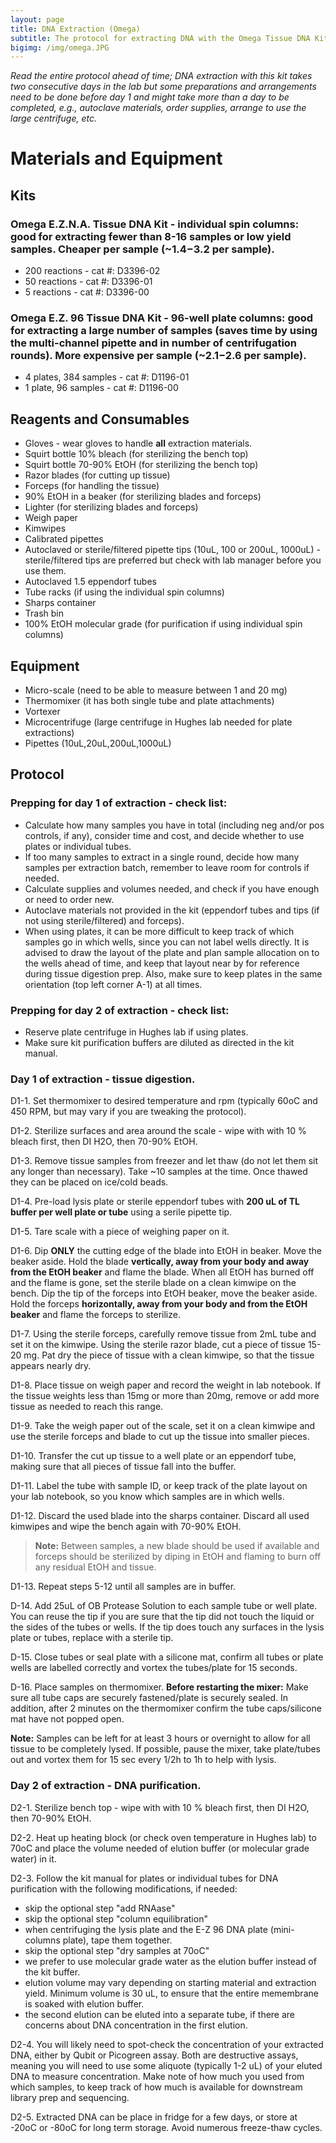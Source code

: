 ```yaml
---
layout: page
title: DNA Extraction (Omega)
subtitle: The protocol for extracting DNA with the Omega Tissue DNA Kit
bigimg: /img/omega.JPG
---
```


*Read the entire protocol ahead of time; DNA extraction with this kit takes two consecutive days in the lab but some preparations and arrangements need to be done before day 1 and might take more than a day to be completed, e.g., autoclave materials, order supplies, arrange to use the large centrifuge, etc.* 

# Materials and Equipment

## Kits

### Omega E.Z.N.A. Tissue DNA Kit - individual spin columns: good for extracting fewer than 8-16 samples or low yield samples. Cheaper per sample (~$1.4-$3.2 per sample).
 * 200 reactions - cat #: D3396-02
 * 50 reactions - cat #: D3396-01
 * 5 reactions - cat #: D3396-00

### Omega E.Z. 96 Tissue DNA Kit - 96-well plate columns: good for extracting a large number of samples (saves time by using the multi-channel pipette and in number of centrifugation rounds). More expensive per sample (~$2.1-$2.6 per sample).
 * 4 plates, 384 samples - cat #: D1196-01
 * 1 plate, 96 samples - cat #: D1196-00


## Reagents and Consumables
 * Gloves - wear gloves to handle **all** extraction materials.
 * Squirt bottle 10% bleach (for sterilizing the bench top)
 * Squirt bottle 70-90% EtOH (for sterilizing the bench top)
 * Razor blades (for cutting up tissue)
 * Forceps (for handling the tissue)
 * 90% EtOH in a beaker (for sterilizing blades and forceps)
 * Lighter (for sterilizing blades and forceps)
 * Weigh paper
 * Kimwipes
 * Calibrated pipettes
 * Autoclaved or sterile/filtered pipette tips (10uL, 100 or 200uL, 1000uL) - sterile/filtered tips are preferred but check with lab manager before you use them.
 * Autoclaved 1.5 eppendorf tubes
 * Tube racks (if using the individual spin columns)
 * Sharps container
 * Trash bin
 * 100% EtOH molecular grade (for purification if using individual spin columns)
 
## Equipment 
 * Micro-scale (need to be able to measure between 1 and 20 mg)
 * Thermomixer (it has both single tube and plate attachments)
 * Vortexer
 * Microcentrifuge (large centrifuge in Hughes lab needed for plate extractions)
 * Pipettes (10uL,20uL,200uL,1000uL)

## Protocol

### Prepping for day 1 of extraction - check list:

* Calculate how many samples you have in total (including neg and/or pos controls, if any), consider time and cost, and decide whether to use plates or individual tubes.
* If too many samples to extract in a single round, decide how many samples per extraction batch, remember to leave room for controls if needed.
* Calculate supplies and volumes needed, and check if you have enough or need to order new.
* Autoclave materials not provided in the kit (eppendorf tubes and tips (if not using sterile/filtered) and forceps).
* When using plates, it can be more difficult to keep track of which samples go in which wells, since you can not label wells directly. It is advised to draw the layout of the plate and plan sample allocation on to the wells ahead of time, and keep that layout near by for reference during tissue digestion prep. Also, make sure to keep plates in the same orientation (top left corner A-1) at all times.

### Prepping for day 2 of extraction - check list:

* Reserve plate centrifuge in Hughes lab if using plates.
* Make sure kit purification buffers are diluted as directed in the kit manual.

### Day 1 of extraction - tissue digestion.

D1-1. Set thermomixer to desired temperature and rpm (typically 60oC and 450 RPM, but may vary if you are tweaking the protocol).

D1-2. Sterilize surfaces and area around the scale - wipe with with 10 % bleach first, then DI H2O, then 70-90% EtOH.

D1-3. Remove tissue samples from freezer and let thaw (do not let them sit any longer than necessary). Take ~10 samples at the time. Once thawed they can be placed on ice/cold beads.

D1-4. Pre-load lysis plate or sterile eppendorf tubes with **200 uL of TL buffer per well plate or tube** using a serile pipette tip. 

D1-5. Tare scale with a piece of weighing paper on it.

D1-6. Dip **ONLY** the cutting edge of the blade into EtOH in beaker. Move the beaker aside. Hold the blade **vertically, away from your body and away from the EtOH beaker** and flame the blade. When all EtOH has burned off and the flame is gone, set the sterile blade on a clean kimwipe on the bench. Dip the tip of the forceps into EtOH beaker, move the beaker aside. Hold the forceps **horizontally, away from your body and from the EtOH beaker** and flame the forceps to sterilize. 

D1-7. Using the sterile forceps, carefully remove tissue from 2mL tube and set it on the kimwipe. Using the sterile razor blade, cut a piece of tissue 15-20 mg. Pat dry the piece of tissue with a clean kimwipe, so that the tissue appears nearly dry.

D1-8. Place tissue on weigh paper and record the weight in lab notebook. If the tissue weights less than 15mg or more than 20mg, remove or add more tissue as needed to reach this range. 

D1-9. Take the weigh paper out of the scale, set it on a clean kimwipe and use the sterile forceps and blade to cut up the tissue into smaller pieces.

D1-10. Transfer the cut up tissue to a well plate or an eppendorf tube, making sure that all pieces of tissue fall into the buffer. 

D1-11. Label the tube with sample ID, or keep track of the plate layout on your lab notebook, so you know which samples are in which wells.

D1-12. Discard the used blade into the sharps container. Discard all used kimwipes and wipe the bench again with 70-90% EtOH.
 
 > **Note:** Between samples, a new blade should be used if available and forceps should be sterilized by diping in EtOH and flaming to burn off any residual EtOH and tissue.

D1-13. Repeat steps 5-12 until all samples are in buffer.

D-14. Add 25uL of OB Protease Solution to each sample tube or well plate. You can reuse the tip if you are sure that the tip did not touch the liquid or the sides of the tubes or wells. If the tip does touch any surfaces in the lysis plate or tubes, replace with a sterile tip.

D-15. Close tubes or seal plate with a silicone mat, confirm all tubes or plate wells are labelled correctly and vortex the tubes/plate for 15 seconds.

D-16. Place samples on thermomixer. **Before restarting the mixer:** Make sure all tube caps are securely fastened/plate is securely sealed. In addition, after 2 minutes on the thermomixer confirm the tube caps/silicone mat have not popped open.

 **Note:** Samples can be left for at least 3 hours or overnight to allow for all tissue to be completely lysed. If possible, pause the mixer, take plate/tubes out and vortex them for 15 sec every 1/2h to 1h to help with lysis.


### Day 2 of extraction - DNA purification.

D2-1. Sterilize bench top - wipe with with 10 % bleach first, then DI H2O, then 70-90% EtOH.

D2-2. Heat up heating block (or check oven temperature in Hughes lab) to 70oC and place the volume needed of elution buffer (or molecular grade water) in it.

D2-3. Follow the kit manual for plates or individual tubes for DNA purification with the following modifications, if needed:

   * skip the optional step "add RNAase"
   * skip the optional step "column equilibration"
   * when centrifuging the lysis plate and the E-Z 96 DNA plate (mini-columns plate), tape them together. 
   * skip the optional step "dry samples at 70oC"
   * we prefer to use molecular grade water as the elution buffer instead of the kit buffer.
   * elution volume may vary depending on starting material and extraction yield. Minimum volume is 30 uL, to ensure that the entire memembrane is soaked with elution buffer. 
   * the second elution can be eluted into a separate tube, if there are concerns about DNA concentration in the first elution. 

D2-4. You will likely need to spot-check the concentration of your extracted DNA, either by Qubit or Picogreen assay. Both are destructive assays, meaning you will need to use some aliquote (typically 1-2 uL) of your eluted DNA to measure concentration. Make note of how much you used from which samples, to keep track of how much is available for downstream library prep and sequencing.  

D2-5. Extracted DNA can be place in fridge for a few days, or store at -20oC or -80oC for long term storage. Avoid numerous freeze-thaw cycles.
